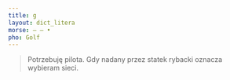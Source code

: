 ```yaml
---
title: g
layout: dict_litera
morse: ‒ ‒ •
pho: Golf
---
```

> Potrzebuję pilota.
> Gdy nadany przez statek rybacki oznacza wybieram sieci.
